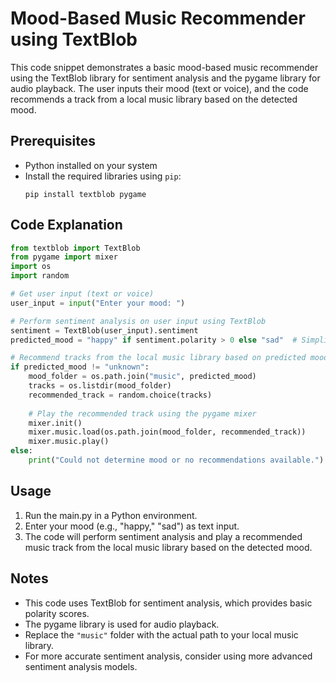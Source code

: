 # Mood-Based Music Recommender using TextBlob

This code snippet demonstrates a basic mood-based music recommender using the TextBlob library for sentiment analysis and the pygame library for audio playback. The user inputs their mood (text or voice), and the code recommends a track from a local music library based on the detected mood.

## Prerequisites

- Python installed on your system
- Install the required libraries using `pip`:
  ```
  pip install textblob pygame
  ```

## Code Explanation

```python
from textblob import TextBlob
from pygame import mixer
import os
import random

# Get user input (text or voice)
user_input = input("Enter your mood: ")

# Perform sentiment analysis on user input using TextBlob
sentiment = TextBlob(user_input).sentiment
predicted_mood = "happy" if sentiment.polarity > 0 else "sad"  # Simplified logic

# Recommend tracks from the local music library based on predicted mood
if predicted_mood != "unknown":
    mood_folder = os.path.join("music", predicted_mood)
    tracks = os.listdir(mood_folder)
    recommended_track = random.choice(tracks)
    
    # Play the recommended track using the pygame mixer
    mixer.init()
    mixer.music.load(os.path.join(mood_folder, recommended_track))
    mixer.music.play()
else:
    print("Could not determine mood or no recommendations available.")
```

## Usage

1. Run the main.py in a Python environment.
2. Enter your mood (e.g., "happy," "sad") as text input.
3. The code will perform sentiment analysis and play a recommended music track from the local music library based on the detected mood.

## Notes

- This code uses TextBlob for sentiment analysis, which provides basic polarity scores.
- The pygame library is used for audio playback.
- Replace the `"music"` folder with the actual path to your local music library.
- For more accurate sentiment analysis, consider using more advanced sentiment analysis models.
